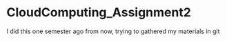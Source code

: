 # CloudComputing_Assignment2
I did this one semester ago from now, trying to gathered my materials in git
